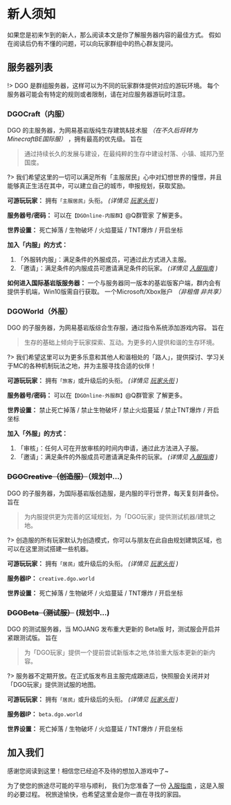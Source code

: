 <!-- docs/guide/join/notice.md -->

# 新人须知

如果您是初来乍到的新人，那么阅读本文是你了解服务器内容的最佳方式。
假如在阅读后仍有不懂的问题，可以向玩家群组中的热心群友提问。



## 服务器列表

!> DGO 是群组服务器，这样可以为不同的玩家群体提供对应的游玩环境。
每个服务器可能会有特定的规则或者限制，请在对应服务器游玩时注意。



### DGOCraft（内服）

DGO 的主服务器，为网易基岩版纯生存建筑&技术服 *（在不久后将转为 MinecraftBE国际服）* ，拥有最高的优先级。
旨在

> 通过持续长久的发展与建设，在最纯粹的生存中建设村落、小镇、城邦乃至国度。

?> 我们希望这里的一切可以满足所有「主服居民」心中对幻想世界的憧憬，并且能够真正生活在其中，可以建立自己的城市，申报规划，获取奖励。

 **可游玩玩家：** 
拥有`「主服居民」`头衔。
 *(详情见 [玩家头衔](basic/information/playerTitle.md) )* 

 **服务器号/密码：** 
可以在`【DGOnline-内服群】`@Q群管家 了解更多。

 **世界设置：** 
死亡掉落 / 生物破坏 / 火焰蔓延 / TNT爆炸 / 开启坐标
 
 **加入「内服」的方式：**

1. 「外服转内服」：满足条件的外服成员，可通过此方式进入主服。
2. 「邀请」：满足条件的内服成员可邀请满足条件的玩家。
 *(详情见 [入服指南](guide/join/guide.md) )* 

 **如何进入国际基岩版服务器：**
一个与服务器同一版本的基岩版客户端，群内会有提供手机端，Win10版需自行获取。
一个Microsoft/Xbox账户 *（非租借 非共享）* 



### DGOWorld（外服）

DGO 的子服务器，为网易基岩版综合生存服，通过指令系统添加游戏内容。
旨在

> 生存的基础上倾向于玩家探索、互动。为更多的人提供和谐的生存环境。

?> 我们希望这里可以为更多乐意和其他人和谐相处的「路人」，提供探讨、学习关于MC的各种机制玩法之地，并为主服寻找合适的伙伴！

 **可游玩玩家：** 
拥有`「旅客」`或升级后的头衔。
 *(详情见 [玩家头衔](basic/information/playerTitle.md) )* 

 **服务器号/密码：** 
可以在`【DGOnline-外服群】`@Q群管家 了解更多。

 **世界设置：** 
禁止死亡掉落 / 禁止生物破坏 / 禁止火焰蔓延 / 禁止TNT爆炸 / 开启坐标

 **加入「外服」的方式：**

1. 「审核」：任何人可在开放审核的时间内申请，通过此方法进入子服。
2. 「邀请」：满足条件的外服成员可邀请满足条件的玩家。
 *(详情见 [入服指南](guide/join/guide.md) )* 



### ~~DGOCreative（创造服）~~（规划中...）

DGO 的子服务器，为国际基岩版创造服，是内服的平行世界，每天复刻并备份。
旨在

> 为内服提供更为完善的区域规划，为「DGO玩家」提供测试机器/建筑之地。

?> 创造服的所有玩家默认为创造模式，你可以与朋友在此自由规划建筑区域，也可以在这里测试搭建一些机器。

 **可游玩玩家：** 
拥有`「居民」`或升级后的头衔。
 *(详情见 [玩家头衔](basic/information/playerTitle.md) )* 

 **服务器IP：** 
`creative.dgo.world`

 **世界设置：** 
死亡掉落 / 生物破坏 / 火焰蔓延 / TNT爆炸 / 开启坐标



### ~~DGOBeta（测试服）~~ (规划中...)

DGO 的测试服务器，当 MOJANG 发布重大更新的 Beta版 时，测试服会开启并紧跟测试版。
旨在

> 为「DGO玩家」提供一个提前尝试新版本之地,体验重大版本更新的新内容。

?> 服务器不定期开放。在正式版发布且主服完成跟进后，快照服会关闭并对「DGO玩家」提供测试服的地图。

 **可游玩玩家：** 
拥有`「居民」`或升级后的头衔。
 *(详情见 [玩家头衔](basic/information/playerTitle.md) )* 

 **服务器IP：** 
`beta.dgo.world`

 **世界设置：** 
死亡掉落 / 生物破坏 / 火焰蔓延 / TNT爆炸 / 开启坐标



## 加入我们

感谢您阅读到这里！相信您已经迫不及待的想加入游戏中了~ 

为了使您的旅途尽可能的平坦与顺利，
我们为您准备了一份 [入服指南](guide/join/guide.md) ，这是入服的必要过程。
祝旅途愉快，也希望这里会是你一直在寻找的家园。
